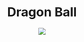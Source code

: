<h1 align="center"> Dragon Ball </h1>

<p align="center">
  <a href="">
    <img src="https://web.dragonball-api.com/images-compress/logo_dragonballapi.webp" />
  </a>
 
</p>